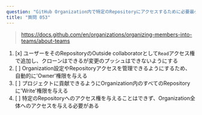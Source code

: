 ```yaml
---
question: "GitHub Organization内で特定のRepositoryにアクセスするために必要最小限の権限をユーザーに与えるにはどうしますか？"
title: "質問 053"
---
```


> https://docs.github.com/en/organizations/organizing-members-into-teams/about-teams
1. [x] ユーザーをそのRepositoryのOutside collaboratorとして`Read`アクセス権で追加し、クローンはできるが変更のプッシュはできないようにする
1. [ ] Organization設定やRepositoryアクセスを管理できるようにするため、自動的に'Owner'権限を与える
1. [ ] プロジェクトに貢献できるようにOrganization内のすべてのRepositoryに'Write'権限を与える
1. [ ] 特定のRepositoryへのアクセス権を与えることはできず、Organization全体へのアクセスを与える必要がある